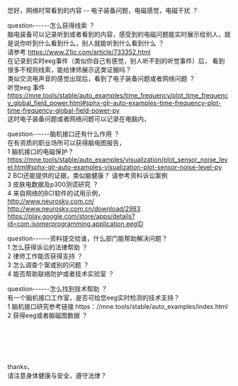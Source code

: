 
您好，网络时常看到的内容 -- 电子装备问题，电磁感觉，电磁干扰 ？

question------怎么获得线索 ？ <br>
脑电装备可以记录听到或者看到的内容，感受到的电磁问题能实时展示给别人，就是说你听到什么看到什么，别人就能听到什么看到什么 ？ <br>
请参考 https://www.21ic.com/article/733352.html  <br>
在记录到实时eeg事件（类似你自己有感觉，别人听不到的听觉事件）后， 看到很多不规则线索，能给律师展示这类证据吗？ <br> 
类似交流电声音的感觉出现后，看到了电子装备问题或者网络问题 ？ <br>
听觉eeg 事件   <br> 
https://mne.tools/stable/auto_examples/time_frequency/plot_time_frequency_global_field_power.html#sphx-glr-auto-examples-time-frequency-plot-time-frequency-global-field-power-py
<br>
这时电子装备问题或者网络问题可以记录在电脑内，


question------脑机接口还有什么作用 ？<br> 
在有资质的职业场所可以获得脑电图报告，   
1 脑机接口的电磁保护？ https://mne.tools/stable/auto_examples/visualization/plot_sensor_noise_level.html#sphx-glr-auto-examples-visualization-plot-sensor-noise-level-py  
2 BCI还能提供的证据，类似脑健康？   请参考资料诉讼案例    
3 皮肤电数据及p300测谎研究 ？    
4 来自网络的BCI软件的试用示例，    
http://www.neurosky.com.cn/   
http://www.neurosky.com.cn/download/2983    
https://play.google.com/store/apps/details?id=com.isomerprogramming.application.eegID   


question------资料提交给谁，什么部门能帮助解决问题？<br> 
1 怎么获得诉讼的法律帮助 ？   
2 律师工作能否获得支持 ？      
3 怎么调查个案或别的问题 ？    
4 能否帮助联络防护或者技术实验室 ？   

question------怎么找到技术帮助 ？<br> 
有一个脑机接口工作室，是否可给您eeg实时检测的技术支持？   
1 脑机接口研究参考链接  https：//mne.tools/stable/auto_examples/index.html   
2 获得eeg或者脑磁图数据 ？   


<br> 
<br> 
<br> 
<br> 


thanks，   
请注意身体健康与安全，遵守法律？    






